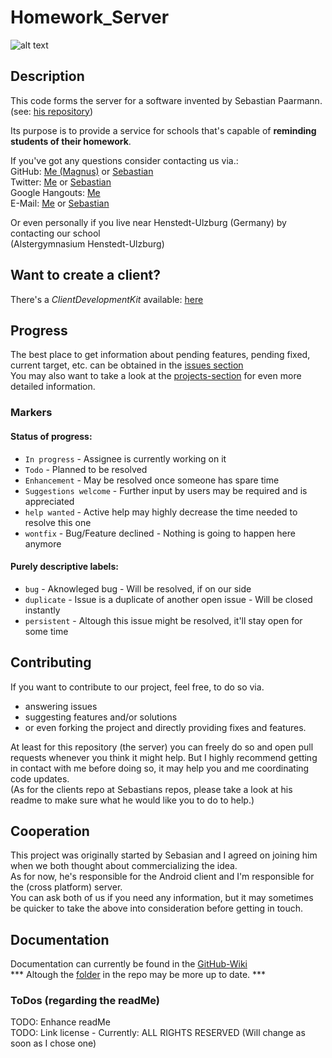 [logo]:https://github.com/MarkL4YG/Homework_Server/blob/bleeding/src/main/resources/experimental_logo.png

# Homework_Server

![alt text][logo]

## Description

This code forms the server for a software invented by Sebastian Paarmann.<br />
(see: [his repository](https://github.com/spaarmann/PhysikBioProfilHomework))

Its purpose is to provide a service for schools that's capable of <b>reminding students of their homework</b>.

If you've got any questions consider contacting us via.:<br />
GitHub: [Me (Magnus)](https://github.com/MarkL4YG) or [Sebastian](https://github.com/spaarmann)<br />
Twitter: [Me](https://twitter.com/@MarkL4YG) or [Sebastian](https://twitter.com/s_paarmann)<br />
Google Hangouts: [Me](https://plus.google.com/+MarkL4YG) <br />
E-Mail: [Me](mailto:github@m-lessmann.de) or [Sebastian](mailto:mail@s-paarmann.de) <br />

Or even personally if you live near Henstedt-Ulzburg (Germany) by contacting our school <br /> (Alstergymnasium Henstedt-Ulzburg)

## Want to create a client?

There's a _ClientDevelopmentKit_ available: [here](https://github.com/MarkL4YG/Homework_Server_CDK)

## Progress  
The best place to get information about pending features, pending fixed, current target, etc. can be obtained in the [issues section](https://github.com/MarkL4YG/Homework_Server/issues)  
You may also want to take a look at the [projects-section](https://github.com/MarkL4YG/Homework_Server/projects) for even more detailed information.  
### Markers  
#### Status of progress:  
* ```In progress``` - Assignee is currently working on it  
* ```Todo``` - Planned to be resolved  
* ```Enhancement``` - May be resolved once someone has spare time  
* ```Suggestions welcome``` - Further input by users may be required and is appreciated  
* ```help wanted``` - Active help may highly decrease the time needed to resolve this one  
* ```wontfix``` - Bug/Feature declined - Nothing is going to happen here anymore  

#### Purely descriptive labels:  
* ```bug``` - Aknowleged bug - Will be resolved, if on our side  
* ```duplicate``` - Issue is a duplicate of another open issue - Will be closed instantly  
* ```persistent``` - Altough this issue might be resolved, it'll stay open for some time  

## Contributing

If you want to contribute to our project, feel free, to do so via.<br />
* answering issues
* suggesting features and/or solutions
* or even forking the project and directly providing fixes and features.

At least for this repository (the server) you can freely do so and open pull requests whenever you think it might help.
But I highly recommend getting in contact with me before doing so, it may help you and me coordinating code updates.<br />
(As for the clients repo at Sebastians repos, please take a look at his readme to make sure what he would like you to do to help.)

## Cooperation ##

This project was originally started by Sebasian and I agreed on joining him when we both thought about commercializing the idea.<br />
As for now, he's responsible for the Android client and I'm responsible for the (cross platform) server.<br />
You can ask both of us if you need any information, but it may sometimes be quicker to take the above into consideration before getting in touch.

## Documentation

Documentation can currently be found in the [GitHub-Wiki](https://github.com/MarkL4YG/Homework_Server/wiki)  
*** Altough the [folder](https://github.com/MarkL4YG/Homework_Server/tree/bleeding/wiki) in the repo may be more up to date. ***  
  
### ToDos (regarding the readMe) ###

TODO: Enhance readMe <br />
TODO: Link license - Currently: ALL RIGHTS RESERVED (Will change as soon as I chose one)
